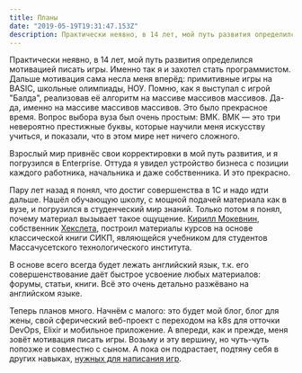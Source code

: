 ```yaml
---
title: Планы
date: "2019-05-19T19:31:47.153Z"
description: Практически неявно, в 14 лет, мой путь развития определился мотивацией писать игры. Именно так я и захотел стать программистом.
---
```


Практически неявно, в 14 лет, мой путь развития определился мотивацией писать игры. Именно так я и захотел стать программистом. Дальше мотивация сама несла меня вперёд: примитивные игры на BASIC, школьные олимпиады, НОУ. Помню, как я выступал с игрой "Балда", реализовав её алгоритм на массиве массивов массивов. Да-да, именно на массиве массивов массивов. Это было прекрасное время. Вопрос выбора вуза был очень простым: ВМК. ВМК — это три невероятно престижные буквы, которые научили меня искусству учиться, и показали, что в этом мире нет ничего сложного.

Взрослый мир привнёс свои корректировки в мой путь развития, и я погрузился в Enterprise. Оттуда я увидел устройство бизнеса с позиции каждого работника, начальника и даже собственника. И это прекрасно.

Пару лет назад я понял, что достиг совершенства в 1С и надо идти дальше. Нашёл обучающую школу, с мощной подачей материала как в вузе, и погрузился в студенческий мир знаний. Только потом я понял, почему материал вызывает такое ощущение. [Кирилл Мокевнин](https://www.youtube.com/user/mokevnin/featured), собственник [Хекслета](https://ru.hexlet.io/), построил материалы курсов на основе классической книги СИКП, являющейся учебником для студентов Массачусетского технологического института.

В основе всего всегда будет лежать английский язык, т.к. его совершенствование даёт быстрое усвоение любых материалов: форумы, статьи, книги. Всё это очень детально разжёвано на английском языке.

Теперь планов много. Начнём с малого: это будет мой блог, блог для жены, свой сферический веб-проект с переходом на k8s для отточки DevOps, Elixir и мобильное приложение. А впереди, как и прежде, меня зовёт мотивация писать игры. Возьму и эту вершину, но чуть-чуть попозже и совместно с сыном. А пока он подрастает, подтяну себя в других навыках, [нужных для написания игр](https://github.com/utilForever/game-developer-roadmap).
